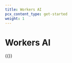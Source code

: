 ```yaml
---
title: Workers AI
pcx_content_type: get-started
weight: 1
---
```


# Workers AI
{{<render file="_workersai.md">}}